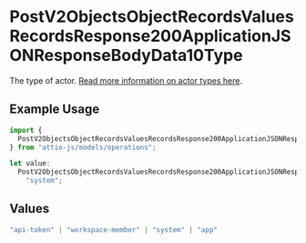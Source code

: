 # PostV2ObjectsObjectRecordsValuesRecordsResponse200ApplicationJSONResponseBodyData10Type

The type of actor. [Read more information on actor types here](/docs/actors).

## Example Usage

```typescript
import {
  PostV2ObjectsObjectRecordsValuesRecordsResponse200ApplicationJSONResponseBodyData10Type,
} from "attio-js/models/operations";

let value:
  PostV2ObjectsObjectRecordsValuesRecordsResponse200ApplicationJSONResponseBodyData10Type =
    "system";
```

## Values

```typescript
"api-token" | "workspace-member" | "system" | "app"
```